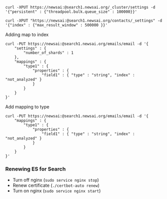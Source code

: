 `curl -XPUT https://newsai:@search1.newsai.org/_cluster/settings -d '{"persistent" : {"threadpool.bulk.queue_size" : 100000}}'`

`curl -XPUT "https://newsai:@search1.newsai.org/contacts/_settings" -d '{"index" : {"max_result_window" : 500000 }}'`

Adding map to index

```
curl -PUT https://newsai:@search1.newsai.org/emails/email -d '{
    "settings" : {
        "number_of_shards" : 1
    },
    "mappings" : {
        "type1" : {
            "properties" : {
                "field1" : { "type" : "string", "index" : "not_analyzed" }
            }
        }
    }
}'
```

Add mapping to type

```
curl -PUT https://newsai:@search1.newsai.org/emails/email -d '{
    "mappings" : {
        "type1" : {
            "properties" : {
                "field1" : { "type" : "string", "index" : "not_analyzed" }
            }
        }
    }
}'
```

### Renewing ES for Search

- Turn off nginx (`sudo service nginx stop`)
- Renew certificate (`./certbot-auto renew`)
- Turn on nginx (`sudo service nginx start`)
